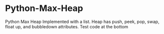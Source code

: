 # Python-Max-Heap
Python Max Heap Implemented with a list. Heap has push, peek, pop, swap, float up, and bubbledown attributes. Test code at the bottom
